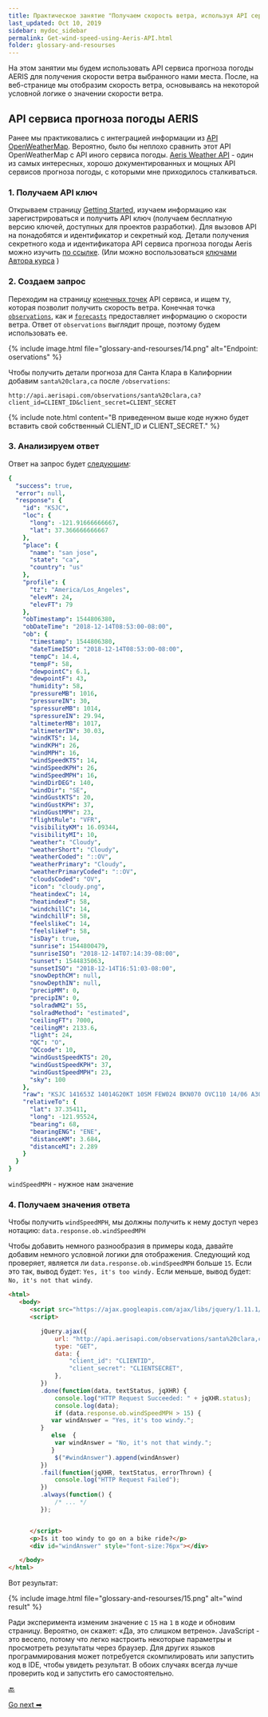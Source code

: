 ```yaml
---
title: Практическое занятие "Получаем скорость ветра, используя API сервиса Aeris Weather"
last_updated: Oct 10, 2019
sidebar: mydoc_sidebar
permalink: Get-wind-speed-using-Aeris-API.html
folder: glossary-and-resourses
---
```


На этом занятии мы будем использовать API сервиса прогноза погоды AERIS для получения скорости ветра выбранного нами места. После, на веб-странице мы отобразим скорость ветра, основываясь на некоторой условной логике о значении скорости ветра.

<a name="overview"></a>
## API сервиса прогноза погоды AERIS

Ранее мы практиковались с интеграцией информации из [API OpenWeatherMap](https://openweathermap.org/api). Вероятно, было бы неплохо сравнить этот API OpenWeatherMap с API иного сервиса погоды. [Aeris Weather API](https://www.aerisweather.com/support/docs/api/) - один из самых интересных, хорошо документированных и мощных API сервисов прогноза погоды, с которыми мне приходилось сталкиваться.

<a name="getKey"></a>
### 1. Получаем API ключ

Открываем страницу [Getting Started](https://www.aerisweather.com/support/docs/api/getting-started/), изучаем информацию как зарегистрироваться и получить API ключ (получаем бесплатную версию ключей, доступных для проектов разработки). Для вызовов API на понадобятся и идентификатор и секретный код. Детали получения секретного кода и идентификатора API сервиса прогноза погоды Aeris можно изучить [по ссылке](get-authorization-keys.html#idAeris). (Или можно воспользоваться [ключами Автора курса](https://idratherbewriting.com/learnapidoc/assets/files/apikeys.txt) )

<a name="request"></a>
### 2. Создаем запрос

Переходим на страницу [конечных точек](https://www.aerisweather.com/support/docs/api/reference/endpoints/#all:all) API сервиса, и ищем ту, которая позволит получить скорость ветра. Конечная точка [`observations`](https://www.aerisweather.com/support/docs/api/reference/endpoints/observations/), как и [`forecasts`](https://www.aerisweather.com/support/docs/api/reference/endpoints/forecasts/) предоставляет информацию о скорости ветра. Ответ от `observations` выглядит проще, поэтому будем использовать ее.

{% include image.html file="glossary-and-resourses/14.png" alt="Endpoint: oservations" %}

Чтобы получить детали прогноза для Санта Клара в Калифорнии добавим `santa%20clara,ca` после `/observations`:

```
http://api.aerisapi.com/observations/santa%20clara,ca?client_id=CLIENT_ID&client_secret=CLIENT_SECRET
```
{% include note.html content="В приведенном выше коде нужно будет вставить свой собственный CLIENT_ID и CLIENT_SECRET." %}

<a name="response"></a>
### 3. Анализируем ответ

Ответ на запрос будет [следующим](http://api.aerisapi.com/observations/santa%20clara,ca?client_id=ByruDorHEne2JB64BhP1k&client_secret=Jp4xullRcy6DXTPSTKBGXAvGGTaT04iiUQXPj0ob):

```yaml
{
  "success": true,
  "error": null,
  "response": {
    "id": "KSJC",
    "loc": {
      "long": -121.91666666667,
      "lat": 37.366666666667
    },
    "place": {
      "name": "san jose",
      "state": "ca",
      "country": "us"
    },
    "profile": {
      "tz": "America/Los_Angeles",
      "elevM": 24,
      "elevFT": 79
    },
    "obTimestamp": 1544806380,
    "obDateTime": "2018-12-14T08:53:00-08:00",
    "ob": {
      "timestamp": 1544806380,
      "dateTimeISO": "2018-12-14T08:53:00-08:00",
      "tempC": 14.4,
      "tempF": 58,
      "dewpointC": 6.1,
      "dewpointF": 43,
      "humidity": 58,
      "pressureMB": 1016,
      "pressureIN": 30,
      "spressureMB": 1014,
      "spressureIN": 29.94,
      "altimeterMB": 1017,
      "altimeterIN": 30.03,
      "windKTS": 14,
      "windKPH": 26,
      "windMPH": 16,
      "windSpeedKTS": 14,
      "windSpeedKPH": 26,
      "windSpeedMPH": 16,
      "windDirDEG": 140,
      "windDir": "SE",
      "windGustKTS": 20,
      "windGustKPH": 37,
      "windGustMPH": 23,
      "flightRule": "VFR",
      "visibilityKM": 16.09344,
      "visibilityMI": 10,
      "weather": "Cloudy",
      "weatherShort": "Cloudy",
      "weatherCoded": "::OV",
      "weatherPrimary": "Cloudy",
      "weatherPrimaryCoded": "::OV",
      "cloudsCoded": "OV",
      "icon": "cloudy.png",
      "heatindexC": 14,
      "heatindexF": 58,
      "windchillC": 14,
      "windchillF": 58,
      "feelslikeC": 14,
      "feelslikeF": 58,
      "isDay": true,
      "sunrise": 1544800479,
      "sunriseISO": "2018-12-14T07:14:39-08:00",
      "sunset": 1544835063,
      "sunsetISO": "2018-12-14T16:51:03-08:00",
      "snowDepthCM": null,
      "snowDepthIN": null,
      "precipMM": 0,
      "precipIN": 0,
      "solradWM2": 55,
      "solradMethod": "estimated",
      "ceilingFT": 7000,
      "ceilingM": 2133.6,
      "light": 24,
      "QC": "O",
      "QCcode": 10,
      "windGustSpeedKTS": 20,
      "windGustSpeedKPH": 37,
      "windGustSpeedMPH": 23,
      "sky": 100
    },
    "raw": "KSJC 141653Z 14014G20KT 10SM FEW024 BKN070 OVC110 14/06 A3003 RMK AO2 SLP168 T01440061",
    "relativeTo": {
      "lat": 37.35411,
      "long": -121.95524,
      "bearing": 68,
      "bearingENG": "ENE",
      "distanceKM": 3.684,
      "distanceMI": 2.289
    }
  }
}
```

`windSpeedMPH` - нужное нам значение

<a name="pullValues"></a>
### 4. Получаем значения ответа

Чтобы получить `windSpeedMPH`, мы должны получить к нему доступ через нотацию: `data.response.ob.windSpeedMPH`

Чтобы добавить немного разнообразия в примеры кода, давайте добавим немного условной логики для отображения. Следующий код проверяет, является ли `data.response.ob.windSpeedMPH` больше `15`. Если это так, вывод будет: `Yes, it's too windy.` Если меньше, вывод будет: `No, it's not that windy`.

```html
<html>
   <body>
      <script src="https://ajax.googleapis.com/ajax/libs/jquery/1.11.1/jquery.min.js"></script>
      <script>

         jQuery.ajax({
             url: "http://api.aerisapi.com/observations/santa%20clara,ca",
             type: "GET",
             data: {
                 "client_id": "CLIENTID",
                 "client_secret": "CLIENTSECRET",
             },
         })
         .done(function(data, textStatus, jqXHR) {
             console.log("HTTP Request Succeeded: " + jqXHR.status);
             console.log(data);
             if (data.response.ob.windSpeedMPH > 15) {
         	var windAnswer = "Yes, it's too windy.";
         }
         	else  {
         	 var windAnswer = "No, it's not that windy.";
         	}
             $("#windAnswer").append(windAnswer)
         })
         .fail(function(jqXHR, textStatus, errorThrown) {
             console.log("HTTP Request Failed");
         })
         .always(function() {
             /* ... */
         });


      </script>
      <p>Is it too windy to go on a bike ride?</p>
      <div id="windAnswer" style="font-size:76px"></div>

   </body>
</html>
```

Вот результат:

{% include image.html file="glossary-and-resourses/15.png" alt="wind result" %}

Ради эксперимента изменим значение с `15` на `1` в коде и обновим страницу. Вероятно, он скажет: «Да, это слишком ветрено». JavaScript - это весело, потому что легко настроить некоторые параметры и просмотреть результаты через браузер. Для других языков программирования может потребуется скомпилировать или запустить код в IDE, чтобы увидеть результат. В обоих случаях всегда лучше проверить код и запустить его самостоятельно.

[🔙](Retrieve-gallery-using-Flickr-API.html)

[Go next ➡](RAML-tutorial.html)
